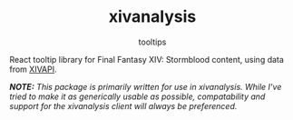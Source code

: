 <h1 align="center">xivanalysis</h1>
<p align="center">tooltips</p>

React tooltip library for Final Fantasy XIV: Stormblood content, using data from [XIVAPI](https://xivapi.com/).

_**NOTE:** This package is primarily written for use in xivanalysis. While I've tried to make it as generically usable as possible, compatability and support for the xivanalysis client will always be preferenced._
